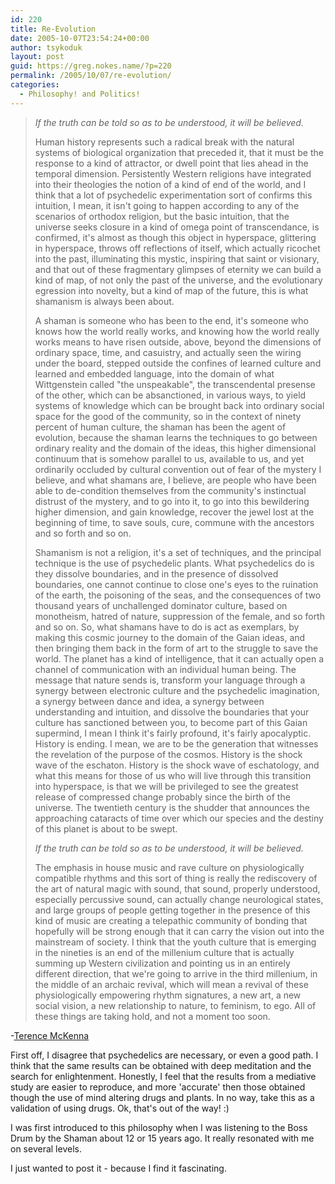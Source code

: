 ```yaml
---
id: 220
title: Re-Evolution
date: 2005-10-07T23:54:24+00:00
author: tsykoduk
layout: post
guid: https://greg.nokes.name/?p=220
permalink: /2005/10/07/re-evolution/
categories:
  - Philosophy! and Politics!
---
```

<blockquote><em>If the truth can be told so as to be understood, it will be believed.</em>

<p>Human history represents such a radical break with the natural systems of biological organization that preceded it, that it must be the response to a kind of attractor, or dwell point that lies ahead in the temporal dimension. Persistently Western religions have integrated into their theologies the notion of a kind of end of the world, and I think that a lot of psychedelic experimentation sort of confirms this intuition, I mean, it isn't going to happen according to any of the scenarios of orthodox religion, but the basic intuition, that the universe seeks closure in a kind of omega point of transcendance, is confirmed, it's almost as though this object in hyperspace, glittering in hyperspace, throws off reflections of itself, which actually ricochet into the past, illuminating this mystic, inspiring that saint or visionary, and that out of these fragmentary glimpses of eternity we can build a kind of map, of not only the past of the universe, and the evolutionary egression into novelty, but a kind of map of the future, this is what shamanism is always been about.</p>

<p>A shaman is someone who has been to the end, it's someone who knows how the world really works, and knowing how the world really works means to have risen outside, above, beyond the dimensions of ordinary space, time, and casuistry, and actually seen the wiring under the board, stepped outside the confines of learned culture and learned and embedded language, into the domain of what Wittgenstein called "the unspeakable", the transcendental presense of the other, which can be absanctioned, in various ways, to yield systems of knowledge which can be brought back into ordinary social space for the good of the community, so in the context of ninety percent of human culture, the shaman has been the agent of evolution, because the shaman learns the techniques to go between ordinary reality and the domain of the ideas, this higher dimensional continuum that is somehow parallel to us, available to us, and yet ordinarily occluded by cultural convention out of fear of the mystery I believe, and what shamans are, I believe, are people who have been able to de-condition themselves from the community's instinctual distrust of the mystery, and to go into it, to go into this bewildering higher dimension, and gain knowledge, recover the jewel lost at the beginning of time, to save souls, cure, commune with the ancestors and so forth and so on.</p>

<p>Shamanism is not a religion, it's a set of techniques, and the principal technique is the use of psychedelic plants. What psychedelics do is they dissolve boundaries, and in the presence of dissolved boundaries, one cannot continue to close one's eyes to the ruination of the earth, the poisoning of the seas, and the consequences of two thousand years of unchallenged dominator culture, based on monotheism, hatred of nature, suppression of the female, and so forth and so on. So, what shamans have to do is act as exemplars, by making this cosmic journey to the domain of the Gaian ideas, and then bringing them back in the form of art to the struggle to save the world. The planet has a kind of intelligence, that it can actually open a channel of communication with an individual human being. The message that nature sends is, transform your language through a synergy between electronic culture and the psychedelic imagination, a synergy between dance and idea, a synergy between understanding and intuition, and dissolve the boundaries that your culture has sanctioned between you, to become part of this Gaian supermind, I mean I think it's fairly profound, it's fairly apocalyptic. History is ending. I mean, we are to be the generation that witnesses the revelation of the purpose of the cosmos. History is the shock wave of the eschaton. History is the shock wave of eschatology, and what this means for those of us who will live through this transition into hyperspace, is that we will be privileged to see the greatest release of compressed change probably since the birth of the universe. The twentieth century is the shudder that announces the approaching cataracts of time over which our species and the destiny of this planet is about to be swept.</p>

<p><em>If the truth can be told so as to be understood, it will be believed.</em></p>

<p>The emphasis in house music and rave culture on physiologically compatible rhythms and this sort of thing is really the rediscovery of the art of natural magic with sound, that sound, properly understood, especially percussive sound, can actually change neurological states, and large groups of people getting together in the presence of this kind of music are creating a telepathic community of bonding that hopefully will be strong enough that it can carry the vision out into the mainstream of society. I think that the youth culture that is emerging in the nineties is an end of the millenium culture that is actually summing up Western civilization and pointing us in an entirely different direction, that we're going to arrive in the third millenium, in the middle of an archaic revival, which will mean a revival of these physiologically empowering rhythm signatures, a new art, a new social vision, a new relationship to nature, to feminism, to ego. All of these things are taking hold, and not a moment too soon.</blockquote></p>

<p>-<a href="http://en.wikipedia.org/wiki/Terence_McKenna">Terence McKenna</a></p>

<p>First off, I disagree that psychedelics are necessary, or even a good path. I think that the same results can be obtained with deep meditation and the search for enlightenment. Honestly, I feel that the results from a mediative study are easier to reproduce, and more 'accurate' then those obtained though the use of mind altering drugs and plants. In no way, take this as a validation of using drugs. Ok, that's out of the way! :)</p>

<p>I was first introduced to this philosophy when I was listening to the Boss Drum by the Shaman about 12 or 15 years ago.  It really resonated with me on several levels.</p>

<p>I just wanted to post it - because I find it fascinating.</p>